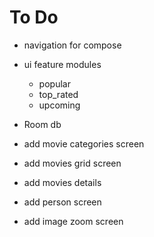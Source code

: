# To Do

- navigation for compose

- ui feature modules
  - popular
  - top_rated
  - upcoming
- Room db

- add movie categories screen
- add movies grid screen
- add movies details
- add person screen
- add image zoom screen